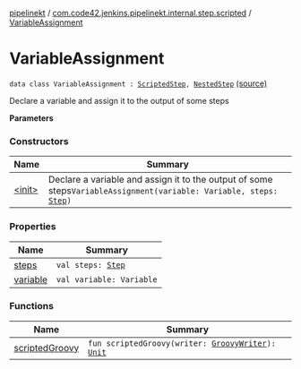 [pipelinekt](../../index.md) / [com.code42.jenkins.pipelinekt.internal.step.scripted](../index.md) / [VariableAssignment](./index.md)

# VariableAssignment

`data class VariableAssignment : `[`ScriptedStep`](../../com.code42.jenkins.pipelinekt.core.step/-scripted-step/index.md)`, `[`NestedStep`](../../com.code42.jenkins.pipelinekt.core.step/-nested-step/index.md) [(source)](https://github.com/code42/pipelinekt/tree/master/internal/src/main/kotlin/com/code42/jenkins/pipelinekt/internal/step/scripted/VariableAssignment.kt#L14)

Declare a variable and assign it to the output of some steps

**Parameters**

### Constructors

| Name | Summary |
|---|---|
| [&lt;init&gt;](-init-.md) | Declare a variable and assign it to the output of some steps`VariableAssignment(variable: Variable, steps: `[`Step`](../../com.code42.jenkins.pipelinekt.core.step/-step/index.md)`)` |

### Properties

| Name | Summary |
|---|---|
| [steps](steps.md) | `val steps: `[`Step`](../../com.code42.jenkins.pipelinekt.core.step/-step/index.md) |
| [variable](variable.md) | `val variable: Variable` |

### Functions

| Name | Summary |
|---|---|
| [scriptedGroovy](scripted-groovy.md) | `fun scriptedGroovy(writer: `[`GroovyWriter`](../../com.code42.jenkins.pipelinekt.core.writer/-groovy-writer/index.md)`): `[`Unit`](https://kotlinlang.org/api/latest/jvm/stdlib/kotlin/-unit/index.html) |
